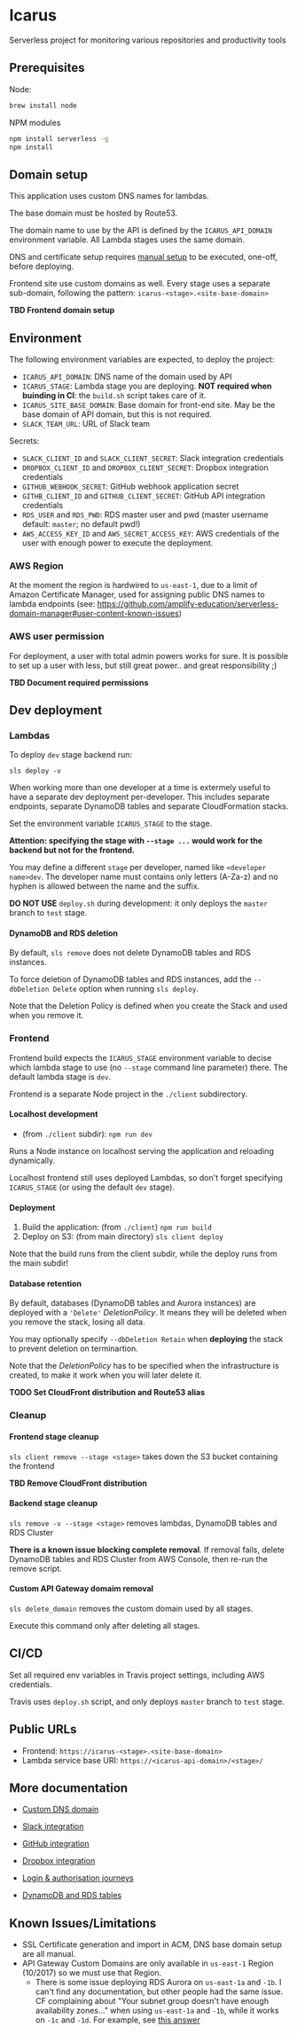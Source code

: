 # Icarus

Serverless project for monitoring various repositories and productivity tools

## Prerequisites

Node:

```bash
brew install node
```

NPM modules

```bash
npm install serverless -g
npm install
```

## Domain setup

This application uses custom DNS names for lambdas.

The base domain must be hosted by Route53.

The domain name to use by the API is defined by the `ICARUS_API_DOMAIN` environment variable.
All Lambda stages uses the same domain.

DNS and certificate setup requires [manual setup](./custom_domain.md) to be executed, one-off, before deploying.

Frontend site use custom domains as well.
Every stage uses a separate sub-domain, following the pattern:
`icarus-<stage>.<site-base-domain>`

**TBD Frontend domain setup**

## Environment

The following environment variables are expected, to deploy the project:

* `ICARUS_API_DOMAIN`: DNS name of the domain used by API
* `ICARUS_STAGE`: Lambda stage you are deploying. **NOT required when buinding in CI**: the `build.sh` script takes care of it.
* `ICARUS_SITE_BASE_DOMAIN`: Base domain for front-end site. May be the base domain of API domain, but this is not required.
* `SLACK_TEAM_URL`: URL of Slack team

Secrets:
* `SLACK_CLIENT_ID` and `SLACK_CLIENT_SECRET`: Slack integration credentials
* `DROPBOX_CLIENT_ID` and `DROPBOX_CLIENT_SECRET`: Dropbox integration credentials
* `GITHUB_WEBHOOK_SECRET`: GitHub webhook application secret
* `GITHB_CLIENT_ID` and `GITHUB_CLIENT_SECRET`: GitHub API integration credentials
* `RDS_USER` and `RDS_PWD`: RDS master user and pwd (master username default: `master`; no default pwd!)
* `AWS_ACCESS_KEY_ID` and `AWS_SECRET_ACCESS_KEY`: AWS credentials of the user with enough power to execute the deployment.

### AWS Region

At the moment the region is hardwired to `us-east-1`, due to a limit of Amazon Certificate Manager,
used for assigning public DNS names to lambda endpoints
(see: https://github.com/amplify-education/serverless-domain-manager#user-content-known-issues)

### AWS user permission

For deployment, a user with total admin powers works for sure. 
It is possible to set up a user with less, but still great power.. and great responsibility ;)

**TBD Document required permissions**

## Dev deployment

### Lambdas

To deploy `dev` stage backend run:

```
sls deploy -v
```

When working more than one developer at a time is extermely useful to have a separate dev deployment per-developer.
This includes separate endpoints, separate DynamoDB tables and separate CloudFormation stacks.

Set the environment variable `ICARUS_STAGE` to the stage.

**Attention: specifying the stage with `--stage ...` would work for the backend but not for the frontend.**

You may define a different `stage` per developer, named like `<developer name>dev`. 
The developer name must contains only letters (A-Za-z) and no hyphen is allowed between the name and the suffix.


**DO NOT USE** `deploy.sh` during development: it only deploys the `master` branch to `test` stage. 


#### DynamoDB and RDS deletion

By default, `sls remove` does not delete DynamoDB tables and RDS instances.

To force deletion of DynamoDB tables and RDS instances, add the `--dbDeletion Delete` option when running `sls deploy`.

Note that the Deletion Policy is defined when you create the Stack and used when you remove it.

### Frontend

Frontend build expects the `ICARUS_STAGE` environment variable to decise which lambda stage to use (no `--stage` command line parameter) there.
The default lambda stage is `dev`.

Frontend is a separate Node project in the `./client` subdirectory.

#### Localhost development

- (from `./client` subdir): `npm run dev`

Runs a Node instance on localhost serving the application and reloading dynamically.

Localhost frontend still uses deployed Lambdas, so don't forget specifying `ICARUS_STAGE` (or using the default `dev` stage).

#### Deployment

1. Build the application: (from `./client`) `npm run build`
2. Deploy on S3: (from main directory) `sls client deploy`

Note that the build runs from the client subdir, while the deploy runs from the main subdir!

#### Database retention

By default, databases (DynamoDB tables and Aurora instances) are deployed with a `'Delete'` *DeletionPolicy*.
It means they will be deleted when you remove the stack, losing all data.

You may optionally specify `--dbDeletion Retain` when **deploying** the stack to prevent deletion on terminartion.

Note that the *DeletionPolicy* has to be specified when the infrastructure is created, to make it work when you will later delete it.

**TODO Set CloudFront distribution and Route53 alias**

### Cleanup

#### Frontend stage cleanup

`sls client remove --stage <stage>` takes down the S3 bucket containing the frontend

**TBD Remove CloudFront distribution**

#### Backend stage cleanup

`sls remove -v --stage <stage>` removes lambdas, DynamoDB tables and RDS Cluster

**There is a known issue blocking complete removal**. If removal fails, delete DynamoDB tables and RDS Cluster from AWS Console, then re-run the remove script.

#### Custom API Gateway domaim removal

`sls delete_domain` removes the custom domain used by all stages.

Execute this command only after deleting all stages.


## CI/CD

Set all required env variables in Travis project settings, including AWS credentials.

Travis uses `deploy.sh` script, and only deploys `master` branch to `test` stage.


## Public URLs

* Frontend: `https://icarus-<stage>.<site-base-domain>`
* Lambda service base URI: `https://<icarus-api-domain>/<stage>/`

## More documentation

* [Custom DNS domain](./docs/custom_domain.md)

* [Slack integration](./docs/slack_integration.md)
* [GitHub integration](./docs/github_integration.md)
* [Dropbox integration](./docs/dropbox_integration.md)


* [Login & authorisation journeys](./docs/login_journeys.md)
* [DynamoDB and RDS tables](./docs/tables.md)


## Known Issues/Limitations

* SSL Certificate generation and import in ACM, DNS base domain setup are all manual.
* API Gateway Custom Domains are only available in `us-east-1` Region (10/2017) so we must use that Region.
    * There is some issue deploying RDS Aurora on `us-east-1a` and `-1b`. I can't find any documentation, but other people had the same issue. CF complaining about "Your subnet group doesn't have enough availability zones..." when using `us-east-1a` and `-1b`, while it works on `-1c` and `-1d`. For example, see [this answer](https://stackoverflow.com/questions/44924723/creation-rds-aurora-cluster-via-cloudformation#answer-45340611)

